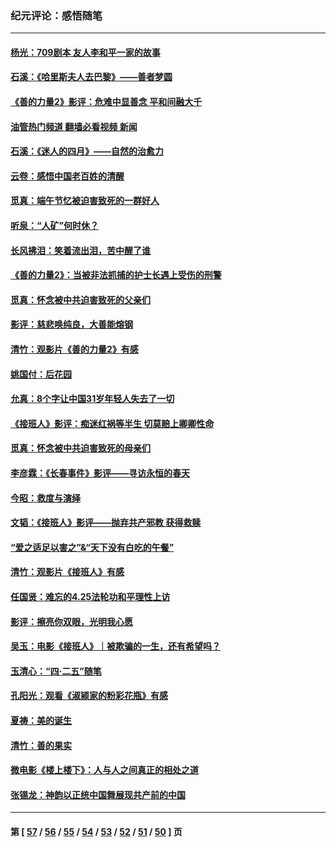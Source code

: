 ### 纪元评论：感悟随笔
---
#### [杨光：709剧本 友人李和平一家的故事](../../pages/nsc1035/n14032047.md?07170330) 
#### [石溪：《哈里斯夫人去巴黎》——善者梦圆](../../pages/nsc1035/n14031778.md?07170330) 
#### [《善的力量2》影评：危难中显善念 平和间融大千](../../pages/nsc1035/n14028390.md?07170330) 
#### [油管热门频道 翻墙必看视频 新闻](ok?07170330)
#### [石溪：《迷人的四月》——自然的治愈力](../../pages/nsc1035/n14027049.md?07170330) 
#### [云卷：感悟中国老百姓的清醒](../../pages/nsc1035/n14025152.md?07170330) 
#### [觅真：端午节忆被迫害致死的一群好人](../../pages/nsc1035/n14020985.md?07170330) 
#### [听泉：“人矿”何时休？](../../pages/nsc1035/n14016609.md?07170330) 
#### [长风拂泪：笑着流出泪，苦中醒了谁](../../pages/nsc1035/n14016469.md?07170330) 
#### [《善的力量2》：当被非法抓捕的护士长遇上受伤的刑警](../../pages/nsc1035/n14015561.md?07170330) 
#### [觅真：怀念被中共迫害致死的父亲们](../../pages/nsc1035/n14014258.md?07170330) 
#### [影评：慈悲唤纯良，大善能熔钢](../../pages/nsc1035/n14010867.md?07170330) 
#### [清竹：观影片《善的力量2》有感](../../pages/nsc1035/n14010015.md?07170330) 
#### [姚国付：后花园](../../pages/nsc1035/n14005301.md?07170330) 
#### [允真：8个字让中国31岁年轻人失去了一切](../../pages/nsc1035/n13999093.md?07170330) 
#### [《接班人》影评：痴迷红祸等半生 切莫赔上卿卿性命](../../pages/nsc1035/n13998676.md?07170330) 
#### [觅真：怀念被中共迫害致死的母亲们](../../pages/nsc1035/n13997271.md?07170330) 
#### [李彦霖：《长春事件》影评——寻访永恒的春天](../../pages/nsc1035/n13995112.md?07170330) 
#### [今昭：救度与演绎](../../pages/nsc1035/n13992670.md?07170330) 
#### [文韬：《接班人》影评——抛弃共产邪教 获得救赎](../../pages/nsc1035/n13990160.md?07170330) 
#### [“爱之适足以害之”&“天下没有白吃的午餐”](../../pages/nsc1035/n13988391.md?07170330) 
#### [清竹：观影片《接班人》有感](../../pages/nsc1035/n13983561.md?07170330) 
#### [任国贤：难忘的4.25法轮功和平理性上访](../../pages/nsc1035/n13983482.md?07170330) 
#### [影评：擦亮你双眼，光明我心愿](../../pages/nsc1035/n13982333.md?07170330) 
#### [吴玉：电影《接班人》｜被欺骗的一生，还有希望吗？](../../pages/nsc1035/n13981972.md?07170330) 
#### [玉清心：“四·二五”随笔](../../pages/nsc1035/n13978628.md?07170330) 
#### [孔阳光：观看《淑颍家的粉彩花瓶》有感](../../pages/nsc1035/n13967929.md?07170330) 
#### [夏祷：美的诞生](../../pages/nsc1035/n13962321.md?07170330) 
#### [清竹：善的果实](../../pages/nsc1035/n13963980.md?07170330) 
#### [微电影《楼上楼下》：人与人之间真正的相处之道](../../pages/nsc1035/n13944319.md?07170330) 
#### [张锡龙：神韵以正统中国舞展现共产前的中国](../../pages/nsc1035/n13939727.md?07170330) 

---
#### 第 [ [57](./57.md?07170330) / [56](./56.md?07170330) / [55](./55.md?07170330) / [54](./54.md?07170330) / [53](./53.md?07170330) / [52](./52.md?07170330) / [51](./51.md?07170330) / [50](./50.md?07170330) ] 页
